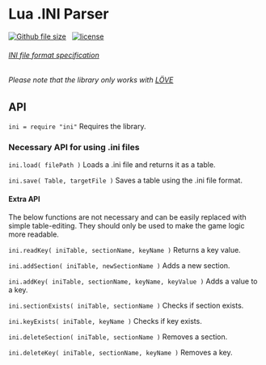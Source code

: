 # Lua .INI Parser
[![Github file size](https://img.shields.io/badge/size-2.5%20kB-green.svg)](https://github.com/FivosM/ini_parser) &nbsp; [![license](https://img.shields.io/badge/license-CC0-green.svg)](https://github.com/FivosM/ini_parser/blob/master/LICENSE.md)
###### [INI file format specification](https://en.wikipedia.org/wiki/INI_file)
###### Please note that the library only works with [LÖVE](https://love2d.org/)

## API
`ini = require "ini"` Requires the library.

### Necessary API for using .ini files

`ini.load( filePath )` Loads a .ini file and returns it as a table.

`ini.save( Table, targetFile )` Saves a table using the .ini file format.

#### Extra API
The below functions are not necessary and can be easily replaced with simple table-editing. They should only be used to make the game logic more readable.

`ini.readKey( iniTable, sectionName, keyName )` Returns a key value.

`ini.addSection( iniTable, newSectionName )` Adds a new section.

`ini.addKey( iniTable, sectionName, keyName, keyValue )` Adds a value to a key.

`ini.sectionExists( iniTable, sectionName )` Checks if section exists.

`ini.keyExists( iniTable, keyName )` Checks if key exists.

`ini.deleteSection( iniTable, sectionName )` Removes a section.

`ini.deleteKey( iniTable, sectionName, keyName )` Removes a key.
